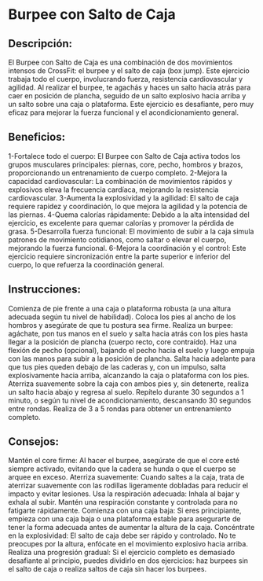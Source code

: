 # Burpee con Salto de Caja

## Descripción:
El Burpee con Salto de Caja es una combinación de dos movimientos intensos de CrossFit: el burpee y el salto de caja (box jump). Este ejercicio trabaja todo el cuerpo, involucrando fuerza, resistencia cardiovascular y agilidad. Al realizar el burpee, te agachás y haces un salto hacia atrás para caer en posición de plancha, seguido de un salto explosivo hacia arriba y un salto sobre una caja o plataforma. Este ejercicio es desafiante, pero muy eficaz para mejorar la fuerza funcional y el acondicionamiento general.

## Beneficios:

1-Fortalece todo el cuerpo: El Burpee con Salto de Caja activa todos los grupos musculares principales: piernas, core, pecho, hombros y brazos, proporcionando un entrenamiento de cuerpo completo.
2-Mejora la capacidad cardiovascular: La combinación de movimientos rápidos y explosivos eleva la frecuencia cardíaca, mejorando la resistencia cardiovascular.
3-Aumenta la explosividad y la agilidad: El salto de caja requiere rapidez y coordinación, lo que mejora la agilidad y la potencia de las piernas.
4-Quema calorías rápidamente: Debido a la alta intensidad del ejercicio, es excelente para quemar calorías y promover la pérdida de grasa.
5-Desarrolla fuerza funcional: El movimiento de subir a la caja simula patrones de movimiento cotidianos, como saltar o elevar el cuerpo, mejorando la fuerza funcional.
6-Mejora la coordinación y el control: Este ejercicio requiere sincronización entre la parte superior e inferior del cuerpo, lo que refuerza la coordinación general.

## Instrucciones:

Comienza de pie frente a una caja o plataforma robusta (a una altura adecuada según tu nivel de habilidad).
Coloca los pies al ancho de los hombros y asegúrate de que tu postura sea firme.
Realiza un burpee: agáchate, pon tus manos en el suelo y salta hacia atrás con los pies hasta llegar a la posición de plancha (cuerpo recto, core contraído).
Haz una flexión de pecho (opcional), bajando el pecho hacia el suelo y luego empuja con las manos para subir a la posición de plancha.
Salta hacia adelante para que tus pies queden debajo de las caderas y, con un impulso, salta explosivamente hacia arriba, alcanzando la caja o plataforma con los pies.
Aterriza suavemente sobre la caja con ambos pies y, sin detenerte, realiza un salto hacia abajo y regresa al suelo.
Repítelo durante 30 segundos a 1 minuto, o según tu nivel de acondicionamiento, descansando 30 segundos entre rondas.
Realiza de 3 a 5 rondas para obtener un entrenamiento completo.

## Consejos:

Mantén el core firme: Al hacer el burpee, asegúrate de que el core esté siempre activado, evitando que la cadera se hunda o que el cuerpo se arquee en exceso.
Aterriza suavemente: Cuando saltes a la caja, trata de aterrizar suavemente con las rodillas ligeramente dobladas para reducir el impacto y evitar lesiones.
Usa la respiración adecuada: Inhala al bajar y exhala al subir. Mantén una respiración constante y controlada para no fatigarte rápidamente.
Comienza con una caja baja: Si eres principiante, empieza con una caja baja o una plataforma estable para asegurarte de tener la forma adecuada antes de aumentar la altura de la caja.
Concéntrate en la explosividad: El salto de caja debe ser rápido y controlado. No te preocupes por la altura, enfócate en el movimiento explosivo hacia arriba.
Realiza una progresión gradual: Si el ejercicio completo es demasiado desafiante al principio, puedes dividirlo en dos ejercicios: haz burpees sin el salto de caja o realiza saltos de caja sin hacer los burpees.
